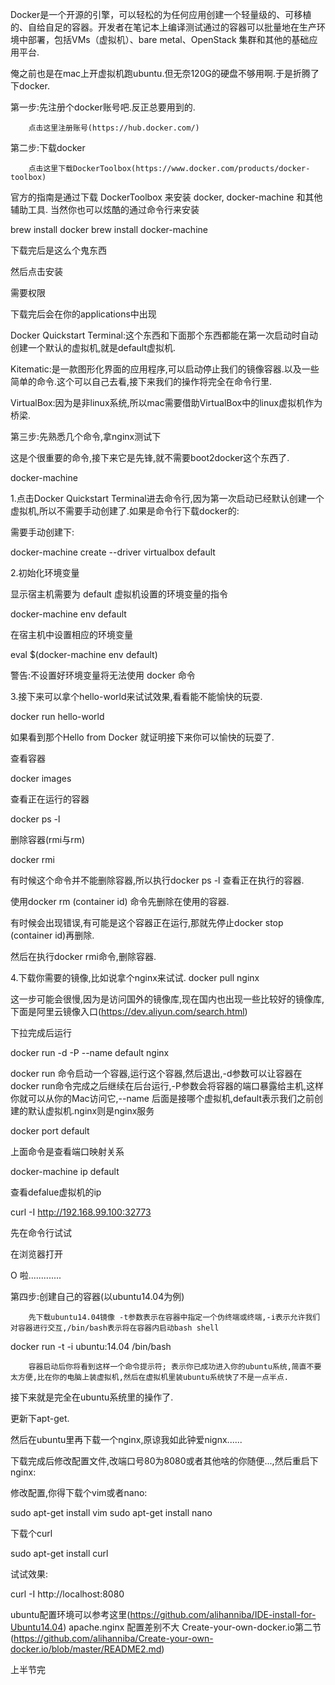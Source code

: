 Docker是一个开源的引擎，可以轻松的为任何应用创建一个轻量级的、可移植的、自给自足的容器。开发者在笔记本上编译测试通过的容器可以批量地在生产环境中部署，包括VMs（虚拟机）、bare metal、OpenStack 集群和其他的基础应用平台.

俺之前也是在mac上开虚拟机跑ubuntu.但无奈120G的硬盘不够用啊.于是折腾了下docker.

第一步:先注册个docker账号吧.反正总要用到的.

        点击这里注册账号(https://hub.docker.com/)


第二步:下载docker

        点击这里下载DockerToolbox(https://www.docker.com/products/docker-toolbox)
官方的指南是通过下载 DockerToolbox 来安装 docker, docker-machine 和其他辅助工具.
当然你也可以炫酷的通过命令行来安装

brew install docker 
brew install docker-machine



下载完后是这么个鬼东西



然后点击安装




需要权限





下载完后会在你的applications中出现 



Docker Quickstart Terminal:这个东西和下面那个东西都能在第一次启动时自动创建一个默认的虚拟机,就是default虚拟机.

Kitematic:是一款图形化界面的应用程序,可以启动停止我们的镜像容器.以及一些简单的命令.这个可以自己去看,接下来我们的操作将完全在命令行里.

VirtualBox:因为是非linux系统,所以mac需要借助VirtualBox中的linux虚拟机作为桥梁.

第三步:先熟悉几个命令,拿nginx测试下

这是个很重要的命令,接下来它是先锋,就不需要boot2docker这个东西了.

docker-machine

1.点击Docker Quickstart Terminal进去命令行,因为第一次启动已经默认创建一个虚拟机,所以不需要手动创建了.如果是命令行下载docker的:

需要手动创建下:

docker-machine create --driver virtualbox default

2.初始化环境变量

显示宿主机需要为 default 虚拟机设置的环境变量的指令

docker-machine env default

在宿主机中设置相应的环境变量

eval $(docker-machine env default)



警告:不设置好环境变量将无法使用 docker 命令

3.接下来可以拿个hello-world来试试效果,看看能不能愉快的玩耍.

docker run hello-world

如果看到那个Hello from Docker 就证明接下来你可以愉快的玩耍了.



查看容器

docker images

查看正在运行的容器

docker ps -l

删除容器(rmi与rm)

docker rmi 

有时候这个命令并不能删除容器,所以执行docker ps -l 查看正在执行的容器.

使用docker rm (container id) 命令先删除在使用的容器.

有时候会出现错误,有可能是这个容器正在运行,那就先停止docker stop (container id)再删除.

然后在执行docker rmi命令,删除容器.



4.下载你需要的镜像,比如说拿个nginx来试试.
docker pull nginx

这一步可能会很慢,因为是访问国外的镜像库,现在国内也出现一些比较好的镜像库,下面是阿里云镜像入口(https://dev.aliyun.com/search.html)

下拉完成后运行

docker run -d -P --name default nginx

docker run 命令启动一个容器,运行这个容器,然后退出,-d参数可以让容器在docker run命令完成之后继续在后台运行,-P参数会将容器的端口暴露给主机,这样你就可以从你的Mac访问它,--name 后面是接哪个虚拟机,default表示我们之前创建的默认虚拟机.nginx则是nginx服务

docker port default

上面命令是查看端口映射关系

docker-machine ip default

查看defalue虚拟机的ip

curl -I http://192.168.99.100:32773

先在命令行试试 



在浏览器打开 




O 啦.............

第四步:创建自己的容器(以ubuntu14.04为例)

        先下载ubuntu14.04镜像 -t参数表示在容器中指定一个伪终端或终端,-i表示允许我们对容器进行交互,/bin/bash表示将在容器内启动bash shell

docker run -t -i ubuntu:14.04 /bin/bash
        
        容器启动后你将看到这样一个命令提示符; 表示你已成功进入你的ubuntu系统,简直不要太方便,比在你的电脑上装虚拟机,然后在虚拟机里装ubuntu系统快了不是一点半点.



接下来就是完全在ubuntu系统里的操作了.

更新下apt-get.



然后在ubuntu里再下载一个nginx,原谅我如此钟爱nignx......



下载完成后修改配置文件,改端口号80为8080或者其他啥的你随便...,然后重启下nginx:

修改配置,你得下载个vim或者nano:

sudo apt-get install vim
sudo apt-get install nano

下载个curl

sudo apt-get install curl

试试效果:

curl -I http://localhost:8080



ubuntu配置环境可以参考这里(https://github.com/alihanniba/IDE-install-for-Ubuntu14.04)
apache.nginx 配置差别不大
Create-your-own-docker.io第二节(https://github.com/alihanniba/Create-your-own-docker.io/blob/master/README2.md)

上半节完